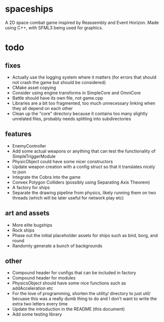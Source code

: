 # spaceships
A 2D space combat game inspired by Reassembly and Event Horizon. Made using C++, with SFML3 being used for graphics.
# todo
## fixes
- Actually use the logging system where it matters (for errors that should not crash the game but should be considered)
- CMake asset copying
- Consider using engine transforms in SimpleCore and OmniCore
- Battle should have its own file, not game.cpp
- Libraries are a bit too fragmented, too much unnecessary linking when they all depend on each other
- Clean up the "core" directory because it contains too many slightly unrelated files, probably needs splitting into subdirectories

## features
- EnemyController
- Add some actual weapons or anything that can test the functionality of SimpleTriggerModule
- PhysicObject could have some nicer constructors
- Update weapon creation with a config struct so that it translates nicely to json
- Integrate the Cobra into the game
- Convex Polygon Colliders (possibly using Separating Axis Theorem)
- A factory for ships
- Separate the drawing pipeline from physics, likely running them on two threads (which will be later useful for network play etc)

## art and assets
- More elite bugships
- Rock ships
- Phase out the initial placeholder assets for ships such as bird, borg, and round
- Randomly generate a bunch of backgrounds

## other
- Compound header for configs that can be included in factory
- Compound header for modules
- PhysicsObject should have some nice functions such as addAcceleration etc
- For the love of programming, shorten the utility/ directory to just util/ becuase this was a really dumb thing to do and I don't want to write the extra two letters every time
- Update the introduction in the README (this document)
- Add some testing library
